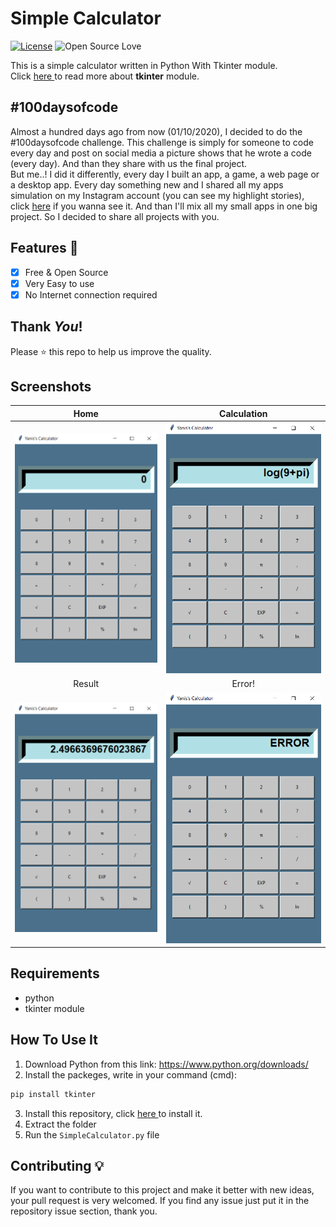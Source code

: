 # Simple Calculator
[![License](https://img.shields.io/badge/License-Apache%202.0-blue.svg)](LICENSE)
![Open Source Love](https://badges.frapsoft.com/os/v1/open-source.svg?v=102)


This is a simple calculator written in Python With Tkinter module.<br>
Click <a href="https://docs.python.org/3/library/tk.html"> here </a> to read more about **tkinter** module.

## #100daysofcode
Almost a hundred days ago from now (01/10/2020), I decided to do the #100daysofcode challenge. This challenge is simply for someone to code every day and post on social media a picture shows that he wrote a code (every day). And than they share with us the final project.<br>
But me..! I did it differently, every day I built an app, a game, a web page or a desktop app. Every day something new and I shared all my apps simulation on my Instagram account (you can see my highlight stories), click <a href='https://instagram.com/medyanis_hiou'>here</a> if you wanna see it. And than I'll mix all my small apps in one big project. So I decided to share all projects with you.<br>

## Features :dart:
* [x] Free & Open Source
* [x] Very Easy to use
* [x] No Internet connection required

## Thank _You_!
Please :star: this repo to help us improve the quality.

## Screenshots
Home           | Calculation
:---------------------:|:------------------:
![screenshoot](screenshots/cal1.png) | ![screenshoot](screenshots/cal2.png)
Result           | Error!
![screenshoot](screenshots/cal3.png) | ![screenshoot](screenshots/cal4.png)

## Requirements
* python
* tkinter module

## How To Use It
1. Download Python from this link: https://www.python.org/downloads/
2. Install the packeges, write in your command (cmd):
```bash
pip install tkinter
```
3. Install this repository, click <a href="https://github.com/mohamedyanis/simple-calculator/archive/main.zip"> here </a> to install it.
4. Extract the folder
5. Run the ```SimpleCalculator.py``` file

## Contributing 💡
If you want to contribute to this project and make it better with new ideas, your pull request is very welcomed.
If you find any issue just put it in the repository issue section, thank you.
